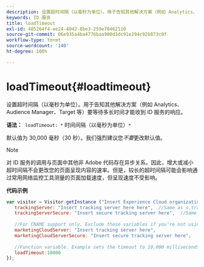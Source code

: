 ```yaml
---
description: 设置超时间隔（以毫秒为单位）。用于告知其他解决方案（例如 Analytics、Audience Manager、Target 等）要等待多长时间才能收到 ID 服务的响应。
keywords: ID 服务
title: loadTimeout
exl-id: 485264f4-ee24-4042-8be3-259e70462110
source-git-commit: 06e935a4ba4776baa900d3dc91e294c92b873c0f
workflow-type: tm+mt
source-wordcount: '140'
ht-degree: 100%

---
```


# loadTimeout{#loadtimeout}

设置超时间隔（以毫秒为单位）。用于告知其他解决方案（例如 Analytics、Audience Manager、Target 等）要等待多长时间才能收到 ID 服务的响应。

**语法：**` loadTimeout: *` 时间间隔（以毫秒为单位）`*`

默认值为 30,000 毫秒（30 秒）。我们强烈建议您&#x200B;*不要*&#x200B;更改默认值。

>[!NOTE]
>
>对 ID 服务的调用与页面中其他非 Adobe 代码存在异步关系。因此，增大或减小超时间隔不会更改您的页面呈现内容的速率。但是，较长的超时间隔可能会影响通过常用网络监控工具测量的页面加载速度，但呈现速度不受影响。

**代码示例**

```js
var visitor = Visitor.getInstance ("Insert Experience Cloud organization ID here",{ 
   trackingServer: "Insert tracking server here here",  //Same as s.trackingServer 
   trackingServerSecure: "Insert secure tracking server here",  //Same as s.trackingServerSecure 
 
   //For CNAME support only. Exclude these variables if you're not using CNAME 
   marketingCloudServer: "Insert tracking server here", 
   marketingCloudServerSecure: "Insert secure tracking server here", 
 
   //Function variable. Example sets the timeout to 10,000 milliseconds (10 seconds). 
   loadTimeout:10000 
});
```
